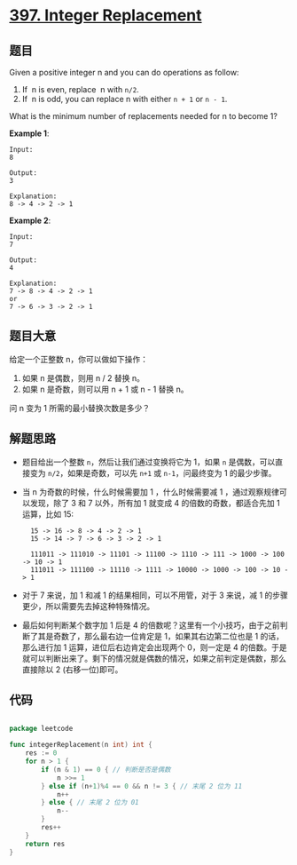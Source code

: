 # [397. Integer Replacement](https://leetcode.com/problems/integer-replacement/)


## 题目

Given a positive integer n and you can do operations as follow:

1. If  n is even, replace  n with `n/2`.
2. If  n is odd, you can replace n with either `n + 1` or `n - 1`.

What is the minimum number of replacements needed for n to become 1?

**Example 1**:

    Input:
    8
    
    Output:
    3
    
    Explanation:
    8 -> 4 -> 2 -> 1

**Example 2**:

    Input:
    7
    
    Output:
    4
    
    Explanation:
    7 -> 8 -> 4 -> 2 -> 1
    or
    7 -> 6 -> 3 -> 2 -> 1


## 题目大意

给定一个正整数 n，你可以做如下操作：

1. 如果 n 是偶数，则用 n / 2 替换 n。
2. 如果 n 是奇数，则可以用 n + 1 或 n - 1 替换 n。

问 n 变为 1 所需的最小替换次数是多少？


## 解题思路


- 题目给出一个整数 `n`，然后让我们通过变换将它为 1，如果 `n` 是偶数，可以直接变为 `n/2`，如果是奇数，可以先 `n+1` 或 `n-1`，问最终变为 1 的最少步骤。
- 当 n 为奇数的时候，什么时候需要加 1 ，什么时候需要减 1 ，通过观察规律可以发现，除了 3 和 7 以外，所有加 1 就变成 4 的倍数的奇数，都适合先加 1 运算，比如 15:

        15 -> 16 -> 8 -> 4 -> 2 -> 1
        15 -> 14 -> 7 -> 6 -> 3 -> 2 -> 1
        
        111011 -> 111010 -> 11101 -> 11100 -> 1110 -> 111 -> 1000 -> 100 -> 10 -> 1
        111011 -> 111100 -> 11110 -> 1111 -> 10000 -> 1000 -> 100 -> 10 -> 1

- 对于 7 来说，加 1 和减 1 的结果相同，可以不用管，对于 3 来说，减 1 的步骤更少，所以需要先去掉这种特殊情况。
- 最后如何判断某个数字加 1 后是 4 的倍数呢？这里有一个小技巧，由于之前判断了其是奇数了，那么最右边一位肯定是 1，如果其右边第二位也是 1 的话，那么进行加 1 运算，进位后右边肯定会出现两个 0，则一定是 4 的倍数。于是就可以判断出来了。剩下的情况就是偶数的情况，如果之前判定是偶数，那么直接除以 2 (右移一位)即可。



## 代码

```go

package leetcode

func integerReplacement(n int) int {
	res := 0
	for n > 1 {
		if (n & 1) == 0 { // 判断是否是偶数
			n >>= 1
		} else if (n+1)%4 == 0 && n != 3 { // 末尾 2 位为 11
			n++
		} else { // 末尾 2 位为 01
			n--
		}
		res++
	}
	return res
}

```